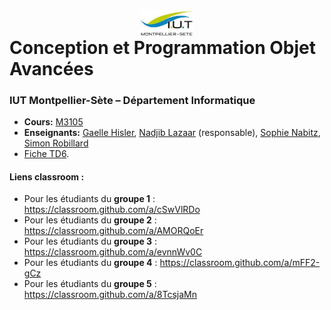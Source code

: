 # <img src="ressources/logo.jpeg" width="17%" style="margin:auto;display:block;"/> Conception et Programmation Objet Avancées 
### IUT Montpellier-Sète – Département Informatique
* **Cours:** [M3105](https://github.com/IUTInfoMontpSete-M3105/Ressources)
* **Enseignants:** [Gaelle Hisler](mailto:gaelle.Hisler@umontpellier.fr), [Nadjib Lazaar](mailto:nadjib.lazaar@umontpellier.fr) (responsable), [Sophie Nabitz](mailto:sophie.nabitz@univ-avignon.fr), [Simon Robillard](mailto:simon.robillard@umontpellier.fr) 
* [Fiche TD6](TD6.pdf).

#### Liens classroom :
* Pour les étudiants du **groupe 1** : https://classroom.github.com/a/cSwVlRDo
* Pour les étudiants du **groupe 2** : https://classroom.github.com/a/AMORQoEr
* Pour les étudiants du **groupe 3** : https://classroom.github.com/a/evnnWv0C
* Pour les étudiants du **groupe 4** : https://classroom.github.com/a/mFF2-gCz
* Pour les étudiants du **groupe 5** : https://classroom.github.com/a/8TcsjaMn


